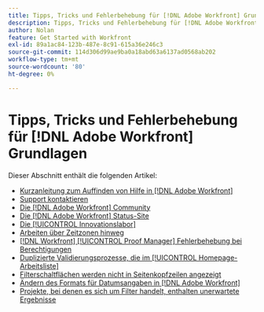 ```yaml
---
title: Tipps, Tricks und Fehlerbehebung für [!DNL Adobe Workfront] Grundlagen
description: Tipps, Tricks und Fehlerbehebung für [!DNL Adobe Workfront] Grundlagen
author: Nolan
feature: Get Started with Workfront
exl-id: 89a1ac84-123b-487e-8c91-615a36e246c3
source-git-commit: 114d306d99ae9ba0a18abd63a6137ad0568ab202
workflow-type: tm+mt
source-wordcount: '80'
ht-degree: 0%

---
```


# Tipps, Tricks und Fehlerbehebung für [!DNL Adobe Workfront] Grundlagen

Dieser Abschnitt enthält die folgenden Artikel:

* [Kurzanleitung zum Auffinden von Hilfe in [!DNL Adobe Workfront]](../../workfront-basics/tips-tricks-and-troubleshooting/guide-for-help-in-workfront.md)
* [Support kontaktieren](../../workfront-basics/tips-tricks-and-troubleshooting/contact-customer-support.md)
* [Die [!DNL Adobe Workfront] Community](../../workfront-basics/tips-tricks-and-troubleshooting/workfront-community.md)
* [Die [!DNL Adobe Workfront] Status-Site](../../workfront-basics/tips-tricks-and-troubleshooting/understand-the-status-site.md)
* [Die [!UICONTROL Innovationslabor]](../../workfront-basics/tips-tricks-and-troubleshooting/idea-exchange.md)
* [Arbeiten über Zeitzonen hinweg](../../workfront-basics/tips-tricks-and-troubleshooting/working-across-timezones.md)
* [[!DNL Workfront] [!UICONTROL Proof Manager] Fehlerbehebung bei Berechtigungen](../../workfront-basics/tips-tricks-and-troubleshooting/wp-manager-permissions-troubleshooting.md)
* [Duplizierte Validierungsprozesse, die im [!UICONTROL Homepage-Arbeitsliste]](../../workfront-basics/tips-tricks-and-troubleshooting/duplicate-apprval-processes-home.md)
* [Filterschaltflächen werden nicht in Seitenkopfzeilen angezeigt](../../workfront-basics/tips-tricks-and-troubleshooting/filter-buttons-do-not-display-in-page-headers.md)
* [Ändern des Formats für Datumsangaben in [!DNL Adobe Workfront]](../tips-tricks-and-troubleshooting/change-date-format-chrome.md)
* [Projekte, bei denen es sich um Filter handelt, enthalten unerwartete Ergebnisse](../tips-tricks-and-troubleshooting/projects-im-on-filter-including-unexpected-results.md)
